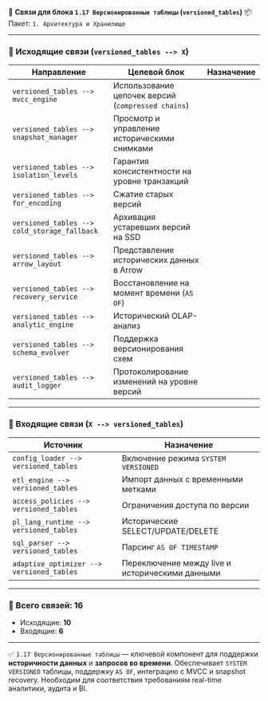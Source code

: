 🔗 **Связи для блока `1.17 Версионированные таблицы` (`versioned_tables`)**
📦 Пакет: `1. Архитектура и Хранилище`

---

### 🔻 Исходящие связи (`versioned_tables --> X`)

| Направление                                  | Целевой блок                                       | Назначение |
| -------------------------------------------- | -------------------------------------------------- | ---------- |
| `versioned_tables --> mvcc_engine`           | Использование цепочек версий (`compressed chains`) |            |
| `versioned_tables --> snapshot_manager`      | Просмотр и управление историческими снимками       |            |
| `versioned_tables --> isolation_levels`      | Гарантия консистентности на уровне транзакций      |            |
| `versioned_tables --> for_encoding`          | Сжатие старых версий                               |            |
| `versioned_tables --> cold_storage_fallback` | Архивация устаревших версий на SSD                 |            |
| `versioned_tables --> arrow_layout`          | Представление исторических данных в Arrow          |            |
| `versioned_tables --> recovery_service`      | Восстановление на момент времени (`AS OF`)         |            |
| `versioned_tables --> analytic_engine`       | Исторический OLAP-анализ                           |            |
| `versioned_tables --> schema_evolver`        | Поддержка версионирования схем                     |            |
| `versioned_tables --> audit_logger`          | Протоколирование изменений на уровне версий        |            |

---

### 🔺 Входящие связи (`X --> versioned_tables`)

| Источник                                  | Назначение                                      |
| ----------------------------------------- | ----------------------------------------------- |
| `config_loader --> versioned_tables`      | Включение режима `SYSTEM VERSIONED`             |
| `etl_engine --> versioned_tables`         | Импорт данных с временными метками              |
| `access_policies --> versioned_tables`    | Ограничения доступа по версии                   |
| `pl_lang_runtime --> versioned_tables`    | Исторические SELECT/UPDATE/DELETE               |
| `sql_parser --> versioned_tables`         | Парсинг `AS OF TIMESTAMP`                       |
| `adaptive_optimizer --> versioned_tables` | Переключение между live и историческими данными |

---

### 🧩 Всего связей: **16**

* Исходящие: **10**
* Входящие: **6**

---

✅ `1.17 Версионированные таблицы` — ключевой компонент для поддержки **историчности данных** и **запросов во времени**.
Обеспечивает `SYSTEM VERSIONED` таблицы, поддержку `AS OF`, интеграцию с MVCC и snapshot recovery.
Необходим для соответствия требованиям real-time аналитики, аудита и BI.
